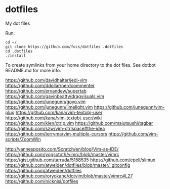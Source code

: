 dotfiles
========

My dot files

Run:
    
    cd ~/
    git clone https://github.com/focs/dotfiles .dotfiles
    cd .dotfiles
    ./install

To create symlinks from your home directory to the dot files. See dotbot 
README.md for more info.



https://github.com/davidhalter/jedi-vim
https://github.com/ddollar/nerdcommenter
https://github.com/ervandew/supertab
https://github.com/gavinbeatty/dragvisuals.vim
https://github.com/junegunn/goyo.vim
https://github.com/junegunn/limelight.vim
https://github.com/junegunn/vim-plug
https://github.com/kana/vim-textobj-user
https://github.com/kana/vim-textobj-user/wiki
https://github.com/kien/ctrlp.vim
https://github.com/majutsushi/tagbar
https://github.com/szw/vim-ctrlspace#the-idea
https://github.com/terryma/vim-multiple-cursors
https://github.com/vim-scripts/ZoomWin




http://yannesposito.com/Scratch/en/blog/Vim-as-IDE/
https://github.com/yogsototh/vimrc/blob/master/vimrc
https://gist.github.com/tarruda/5158535
https://github.com/epeli/slimux
https://github.com/atweiden/dotfiles/blob/master/_gitconfig
https://github.com/atweiden/dotfiles
https://github.com/roryokane/dotvim/blob/master/vimrc#L27
https://github.com/nicknisi/dotfiles
